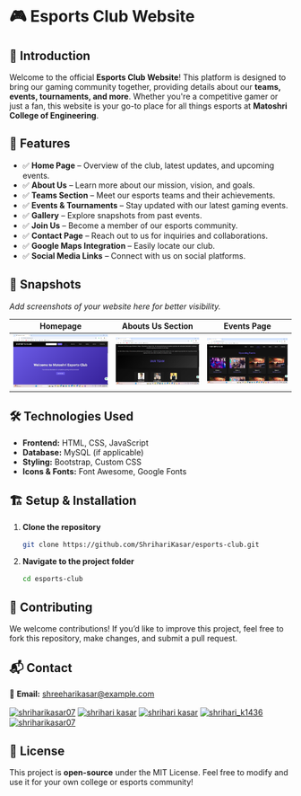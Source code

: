 # 🎮 Esports Club Website  

## 🚀 Introduction  
Welcome to the official **Esports Club Website**! This platform is designed to bring our gaming community together, providing details about our **teams, events, tournaments, and more**. Whether you're a competitive gamer or just a fan, this website is your go-to place for all things esports at **Matoshri College of Engineering**.  

## 📌 Features  
- ✅ **Home Page** – Overview of the club, latest updates, and upcoming events.  
- ✅ **About Us** – Learn more about our mission, vision, and goals.  
- ✅ **Teams Section** – Meet our esports teams and their achievements.  
- ✅ **Events & Tournaments** – Stay updated with our latest gaming events.  
- ✅ **Gallery** – Explore snapshots from past events.  
- ✅ **Join Us** – Become a member of our esports community.  
- ✅ **Contact Page** – Reach out to us for inquiries and collaborations.  
- ✅ **Google Maps Integration** – Easily locate our club.  
- ✅ **Social Media Links** – Connect with us on social platforms.  

## 📸 Snapshots  
_Add screenshots of your website here for better visibility._  

| Homepage | Abouts Us Section | Events Page |  
|----------|--------------|------------|  
| ![Homepage](https://github.com/ShrihariKasar/esports-club/blob/main/screenshots/Screenshot%20(355).png) | ![About Us](https://github.com/ShrihariKasar/esports-club/blob/main/screenshots/Screenshot%20(356).png) | ![Events](https://github.com/ShrihariKasar/esports-club/blob/main/screenshots/Screenshot%20(357).png) |  

## 🛠️ Technologies Used  
- **Frontend:** HTML, CSS, JavaScript  
- **Database:** MySQL (if applicable)  
- **Styling:** Bootstrap, Custom CSS  
- **Icons & Fonts:** Font Awesome, Google Fonts  

## 🏗️ Setup & Installation  
1. **Clone the repository**  
   ```bash
   git clone https://github.com/ShrihariKasar/esports-club.git
   ```  
2. **Navigate to the project folder**  
   ```bash
   cd esports-club
   ```  

## 🤝 Contributing  
We welcome contributions! If you’d like to improve this project, feel free to fork this repository, make changes, and submit a pull request.  

## 📬 Contact  
📧 **Email:** shreeharikasar@example.com  
<p align="left">
<a href="https://twitter.com/shriharikasar07" target="blank"><img align="center" src="https://raw.githubusercontent.com/rahuldkjain/github-profile-readme-generator/master/src/images/icons/Social/twitter.svg" alt="shriharikasar07" height="30" width="40" /></a>
<a href="https://www.linkedin.com/in/shrihari-kasar-94b63525b/" target="blank"><img align="center" src="https://raw.githubusercontent.com/rahuldkjain/github-profile-readme-generator/master/src/images/icons/Social/linked-in-alt.svg" alt="shrihari kasar" height="30" width="40" /></a>
<a href="https://www.facebook.com/profile.php/?id=100007832227172&name=xhp_nt__fb__action__open_user" target="blank"><img align="center" src="https://raw.githubusercontent.com/rahuldkjain/github-profile-readme-generator/master/src/images/icons/Social/facebook.svg" alt="shrihari kasar" height="30" width="40" /></a>
<a href="https://www.instagram.com/shrihari_k96/" target="blank"><img align="center" src="https://raw.githubusercontent.com/rahuldkjain/github-profile-readme-generator/master/src/images/icons/Social/instagram.svg" alt="shrihari_k1436" height="30" width="40" /></a>
<a href="https://www.youtube.com/c/shriharikasar07" target="blank"><img align="center" src="https://raw.githubusercontent.com/rahuldkjain/github-profile-readme-generator/master/src/images/icons/Social/youtube.svg" alt="shriharikasar07" height="30" width="40" /></a>
</p>

## 📜 License  
This project is **open-source** under the MIT License. Feel free to modify and use it for your own college or esports community!  
